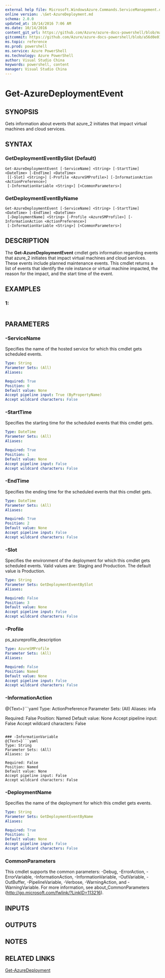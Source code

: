 ```yaml
---
external help file: Microsoft.WindowsAzure.Commands.ServiceManagement.dll-Help.xml
online version: .\Get-AzureDeployment.md
schema: 2.0.0
updated_at: 10/14/2016 7:06 AM
ms.date: 10/14/2016
content_git_url: https://github.com/Azure/azure-docs-powershell/blob/master/azureps-cmdlets-docs/ServiceManagement/Azure.Service/v1.0/CmdletMDs/Get-AzureDeploymentEvent.md
gitcommit: https://github.com/Azure/azure-docs-powershell/blob/a56d0e01e65c2c33aa2af13dd29addc94ead6e88/azureps-cmdlets-docs/ServiceManagement/Azure.Service/v1.0/CmdletMDs/Get-AzureDeploymentEvent.md
ms.topic: reference
ms.prod: powershell
ms.service: Azure PowerShell
ms.technology: Azure PowerShell
author: Visual Studio China
keywords: powershell, content
manager: Visual Studio China
---
```


# Get-AzureDeploymentEvent

## SYNOPSIS
Gets information about events that azure_2 initiates that impact virtual machines and cloud services.

## SYNTAX

### GetDeploymentEventBySlot (Default)
```
Get-AzureDeploymentEvent [-ServiceName] <String> [-StartTime] <DateTime> [-EndTime] <DateTime>
 [[-Slot] <String>] [-Profile <AzureSMProfile>] [-InformationAction <ActionPreference>]
 [-InformationVariable <String>] [<CommonParameters>]
```

### GetDeploymentEventByName
```
Get-AzureDeploymentEvent [-ServiceName] <String> [-StartTime] <DateTime> [-EndTime] <DateTime>
 [-DeploymentName] <String> [-Profile <AzureSMProfile>] [-InformationAction <ActionPreference>]
 [-InformationVariable <String>] [<CommonParameters>]
```

## DESCRIPTION
The **Get-AzureDeploymentEvent** cmdlet gets information regarding events that azure_2 initiates that impact virtual machines and cloud services.
These events include planned maintenance events.
This cmdlet returns a list of events that identify the role instance or virtual machine impacted, the reason for the impact, and the start time of the event.

## EXAMPLES

### 1:
```

```

## PARAMETERS

### -ServiceName
Specifies the name of the hosted service for which this cmdlet gets scheduled events.

```yaml
Type: String
Parameter Sets: (All)
Aliases: 

Required: True
Position: 0
Default value: None
Accept pipeline input: True (ByPropertyName)
Accept wildcard characters: False
```

### -StartTime
Specifies the starting time for the scheduled events that this cmdlet gets.

```yaml
Type: DateTime
Parameter Sets: (All)
Aliases: 

Required: True
Position: 1
Default value: None
Accept pipeline input: False
Accept wildcard characters: False
```

### -EndTime
Specifies the ending time for the scheduled events that this cmdlet gets.

```yaml
Type: DateTime
Parameter Sets: (All)
Aliases: 

Required: True
Position: 2
Default value: None
Accept pipeline input: False
Accept wildcard characters: False
```

### -Slot
Specifies the environment of the deployment for which this cmdlet gets scheduled events.
Valid values are: Staging and Production.
The default value is Production.

```yaml
Type: String
Parameter Sets: GetDeploymentEventBySlot
Aliases: 

Required: False
Position: 3
Default value: None
Accept pipeline input: False
Accept wildcard characters: False
```

### -Profile
ps_azureprofile_description

```yaml
Type: AzureSMProfile
Parameter Sets: (All)
Aliases: 

Required: False
Position: Named
Default value: None
Accept pipeline input: False
Accept wildcard characters: False
```

### -InformationAction
@{Text=}```yaml
Type: ActionPreference
Parameter Sets: (All)
Aliases: infa

Required: False
Position: Named
Default value: None
Accept pipeline input: False
Accept wildcard characters: False
```

### -InformationVariable
@{Text=}```yaml
Type: String
Parameter Sets: (All)
Aliases: iv

Required: False
Position: Named
Default value: None
Accept pipeline input: False
Accept wildcard characters: False
```

### -DeploymentName
Specifies the name of the deployment for which this cmdlet gets events.

```yaml
Type: String
Parameter Sets: GetDeploymentEventByName
Aliases: 

Required: True
Position: 1
Default value: None
Accept pipeline input: False
Accept wildcard characters: False
```

### CommonParameters
This cmdlet supports the common parameters: -Debug, -ErrorAction, -ErrorVariable, -InformationAction, -InformationVariable, -OutVariable, -OutBuffer, -PipelineVariable, -Verbose, -WarningAction, and -WarningVariable. For more information, see about_CommonParameters (http://go.microsoft.com/fwlink/?LinkID=113216).

## INPUTS

## OUTPUTS

## NOTES

## RELATED LINKS

[Get-AzureDeployment](.\Get-AzureDeployment.md)

